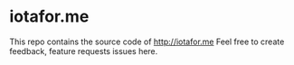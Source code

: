 # iotafor.me

This repo contains the source code of http://iotafor.me
Feel free to create feedback, feature requests issues here.
